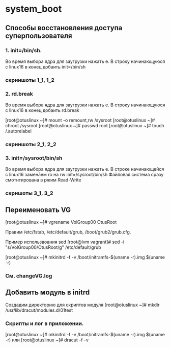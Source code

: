 # system_boot

## Способы восстановления доступа суперпользователя

### 1. init=/bin/sh.
Во время выбора ядра для заугрузки нажать e.
В строку начинающуюся с linux16 в конец добаить init=/bin/sh

### скриншоты 1_1, 1_2

### 2. rd.break
Во время выбора ядра для заугрузки нажать e.
В строку начинающуюся с linux16 в конец добаить rd.break

[root@otuslinux ~]# mount -o remount,rw /sysroot
[root@otuslinux ~]# chroot /sysroot
[root@otuslinux ~]# passwd root
[root@otuslinux ~]# touch /.autorelabel

### скриншоты 2_1, 2_2

### 3. init=/sysroot/bin/sh

Во время выбора ядра для заугрузки нажать e.
В строке начинающейся с linux16 заменāем ro на rw init=/sysroot/bin/sh
Файловая система сразу смотнтирована в ржим Read-Write

### скришоты 3_1, 3_2

## Переименовать VG

[root@otuslinux ~]# vgrename VolGroup00 OtusRoot

Правим /etc/fstab, /etc/default/grub, /boot/grub2/grub.cfg.

Пример использвоания sed
[root@lvm vagrant]# sed -i "s/VolGroup00/OtusRoot/g" /etc/default/grub 

[root@otuslinux ~]# mkinitrd -f -v /boot/initramfs-$(uname -r).img $(uname -r)

### См. changeVG.log

## Добавить модуль в initrd

Создадим директорию для скриптов модуля 
[root@otuslinux ~]# mkdir /usr/lib/dracut/modules.d/01test

### Скрипты и лог в приложении.

[root@otuslinux ~]# mkinitrd -f -v /boot/initramfs-$(uname -r).img $(uname -r)
или
[root@otuslinux ~]# dracut -f -v


